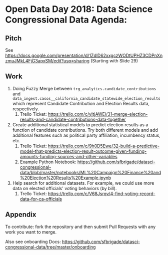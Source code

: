 # Open Data Day 2018: Data Science Congressional Data Agenda:

## Pitch
See https://docs.google.com/presentation/d/1ZdlD62xxgczWODtUPHZ3CDPnXnzmuJMkL4FjG3apxSM/edit?usp=sharing (Starting with Slide 29)

## Work
1. Doing Fuzzy Merge between `trg_analytics.candidate_contributions` and `data_ingest.casos__california_candidate_statewide_election_results` which represent Candidate Contribution and Election Results data, respectively.
    1. Trello Ticket: https://trello.com/c/yItjAWEi/31-merge-election-results-and-candidate-contributions-data-together
2. Create additional statistical models to predict election results as a function of candidate contributions. Try both different models and add additional features such as political party affiliation, incumbency status, etc.
    1. Trello Ticket: https://trello.com/c/9h0D5Ewe/32-build-a-predictive-model-that-predicts-election-result-outcome-given-funding-amounts-funding-sources-and-other-variables 
    2. Example Python Notebook: https://github.com/sfbrigade/datasci-congressional-data/blob/master/notebooks/ML%20Campaign%20Finance%20and%20Election%20Results%20Example.ipynb
3. Help search for additional datasets. For example, we could use more data on elected officials' voting behaviors (by bill).  
    1. Trello Ticket: https://trello.com/c/V68Jsrqv/4-find-voting-record-data-for-ca-officials 

## Appendix
To contribute: fork the repository and then submit Pull Requests with any work you want to merge.

Also see onboarding Docs: https://github.com/sfbrigade/datasci-congressional-data/tree/master/onboarding

